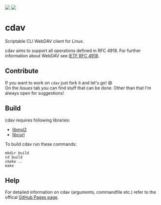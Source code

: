 ![](https://github.com/luv4bytes/cdav/workflows/ubuntu-16.04/badge.svg)
![](https://github.com/luv4bytes/cdav/workflows/ubuntu-18.04/badge.svg)

# cdav
Scriptable CLI WebDAV client for Linux.

cdav aims to support all operations defined in RFC 4918.
For further information about WebDAV see <a href="https://tools.ietf.org/html/rfc4918">IETF RFC 4918</a>.

## Contribute
If you want to work on `cdav` just fork it and let's go! :smile:  
On the *Issues* tab you can find stuff that can be done. Other than that I'm always open for suggestions!

## Build
cdav requires following libraries:

- <a href="http://xmlsoft.org/">libmxl2</a>
- <a href="https://curl.se/libcurl/">libcurl</a>

To build cdav run these commands:

```
mkdir build
cd build
cmake ..
make
```

## Help
For detailed information on cdav (arguments, commandfile etc.) refer to the offical <a href="https://luv4bytes.github.io/cdav">GitHub Pages page</a>.
